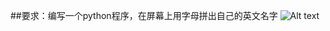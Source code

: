 ##要求：编写一个python程序，在屏幕上用字母拼出自己的英文名字
![Alt text](https://github.com/woshishuishuishuishui/compuational_physics_N2014301020042/blob/master/QQ图片20160918213141.png)
